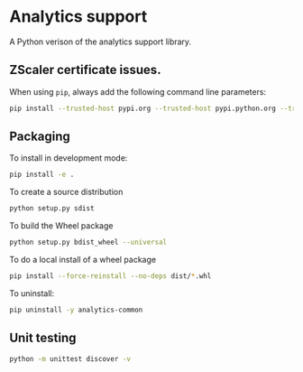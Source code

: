 # Analytics support

A Python verison of the analytics support library.

## ZScaler certificate issues.

When using `pip`, always add the following command line parameters:

```sh
pip install --trusted-host pypi.org --trusted-host pypi.python.org --trusted-host files.pythonhosted.org <package>
```

## Packaging

To install in development mode:

```sh
pip install -e .
```

To create a source distribution

```sh
python setup.py sdist
```

To build the Wheel package

```sh
python setup.py bdist_wheel --universal
```

To do a local install of a wheel package

```sh
pip install --force-reinstall --no-deps dist/*.whl
```

To uninstall:
```sh
pip uninstall -y analytics-common
```

## Unit testing

```sh
python -m unittest discover -v
```
